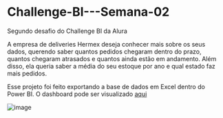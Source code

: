 # Challenge-BI---Semana-02
Segundo desafio do Challenge BI da Alura


A empresa de deliveries Hermex deseja conhecer mais sobre os seus dados, querendo saber quantos pedidos chegaram dentro do prazo, quantos chegaram atrasados e quantos ainda estão em andamento.
Além disso, ela queria saber a média do seu estoque por ano e qual estado faz mais pedidos.

Esse projeto foi feito exportando a base de dados em Excel dentro do Power BI. O dashboard pode ser visualizado [aqui](https://app.powerbi.com/view?r=eyJrIjoiMmFkOGY1N2EtNzdkYy00ODkwLWI1ZDUtMDJiNWZkYTE2NjI2IiwidCI6ImFlNjYyOTY5LTBmOTktNDk5MS05Y2U2LWRhNzQ1ZmFkMzA0ZCJ9)

![image](https://github.com/FabricioCrv/Challenge-BI---Semana-02/assets/120612279/f187a1db-5616-4d87-b6d1-788064f5f6ad)
